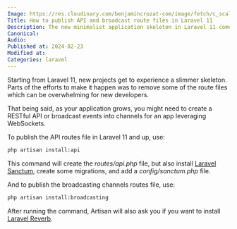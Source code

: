 ```yaml
---
Image: https://res.cloudinary.com/benjamincrozat-com/image/fetch/c_scale,f_webp,q_auto,w_1200/https://github.com/benjamincrozat/content/assets/3613731/3f28ce77-bd37-4215-bf91-f850c5c563de
Title: How to publish API and broadcast route files in Laravel 11
Description: The new minimalist application skeleton in Laravel 11 comes with less route files. Here's how to install them.
Canonical:
Audio:
Published at: 2024-02-23
Modified at:
Categories: laravel
---
```


Starting from Laravel 11, new projects get to experience a slimmer skeleton. Parts of the efforts to make it happen was to remove some of the route files which can be overwhelming for new developers.

That being said, as your application grows, you might need to create a RESTful API or broadcast events into channels for an app leveraging WebSockets.

To publish the API routes file in Laravel 11 and up, use:
  
```bash
php artisan install:api
```

This command will create the *routes/api.php* file, but also install [Laravel Sanctum](https://laravel.com/docs/sanctum), create some migrations, and add a *config/sanctum.php* file.

And to publish the broadcasting channels routes file, use:

```bash
php artisan install:broadcasting
```

After running the command, Artisan will also ask you if you want to install [Laravel Reverb](https://reverb.laravel.com).
